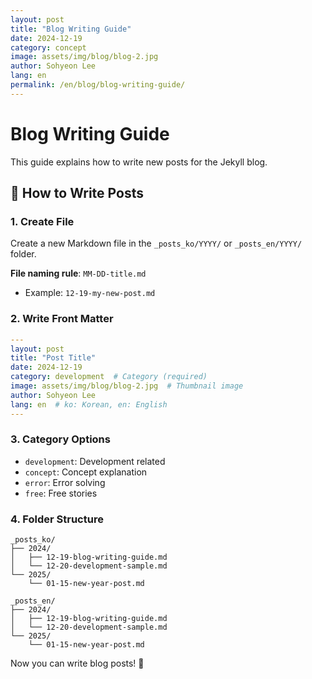 ```yaml
---
layout: post
title: "Blog Writing Guide"
date: 2024-12-19
category: concept
image: assets/img/blog/blog-2.jpg
author: Sohyeon Lee
lang: en
permalink: /en/blog/blog-writing-guide/
---
```


# Blog Writing Guide

This guide explains how to write new posts for the Jekyll blog.

## 📝 **How to Write Posts**

### **1. Create File**
Create a new Markdown file in the `_posts_ko/YYYY/` or `_posts_en/YYYY/` folder.

**File naming rule**: `MM-DD-title.md`
- Example: `12-19-my-new-post.md`

### **2. Write Front Matter**

```yaml
---
layout: post
title: "Post Title"
date: 2024-12-19
category: development  # Category (required)
image: assets/img/blog/blog-2.jpg  # Thumbnail image
author: Sohyeon Lee
lang: en  # ko: Korean, en: English
---
```

### **3. Category Options**
- `development`: Development related
- `concept`: Concept explanation
- `error`: Error solving
- `free`: Free stories

### **4. Folder Structure**
```
_posts_ko/
├── 2024/
│   ├── 12-19-blog-writing-guide.md
│   └── 12-20-development-sample.md
└── 2025/
    └── 01-15-new-year-post.md

_posts_en/
├── 2024/
│   ├── 12-19-blog-writing-guide.md
│   └── 12-20-development-sample.md
└── 2025/
    └── 01-15-new-year-post.md
```

Now you can write blog posts! 🚀 
